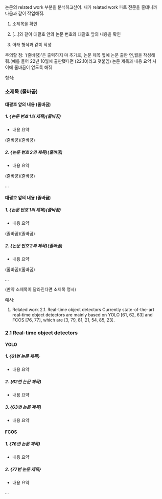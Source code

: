 논문의 related work 부분을 분석하고싶어. 내가 related work 파트 전문을 줄테니까 다음과 같이 작업해줘.

1. 소제목을 확인

2. [...]와 같이 대괄호 안의 논문 번호와 대괄호 앞의 내용을 확인

3. 아래 형식과 같이 작성

주의할 점:
'(줄바꿈)'은 출력하지 마
추가로, 논문 제목 옆에 논문 출판 연,월을 작성해줘.(예를 들어 22년 10월에 출판됐다면 (22.10)라고 덧붙임)
논문 제목과 내용 요약 사이에 줄바꿈이 없도록 해줘


형식:
### 소제목 (줄바꿈)

#### 대괄호 앞의 내용 (줄바꿈)

##### 1. {논문 번호 1의 제목}(줄바꿈)
- 내용 요약

(줄바꿈)(줄바꿈)

##### 2. {논문 번호 2의 제목}(줄바꿈)
- 내용 요약

(줄바꿈)(줄바꿈)

...

#### 대괄호 앞의 내용 (줄바꿈)

##### 1. {논문 번호 1의 제목}(줄바꿈)
- 내용 요약

(줄바꿈)(줄바꿈)

##### 2. {논문 번호 2의 제목}(줄바꿈)
- 내용 요약

(줄바꿈)(줄바꿈)

...

(만약 소제목이 달라진다면 소제목 명시)

예시:

1. Related work 2.1. Real-time object detectors Currently state-of-the-art real-time object detectors are mainly based on YOLO [61, 62, 63] and FCOS [76, 77], which are [3, 79, 81, 21, 54, 85, 23].

### 2.1 Real-time object detectors

#### YOLO

##### 1. {61번 논문 제목}
- 내용 요약

##### 2. {62번 논문 제목}
- 내용 요약

##### 3. {63번 논문 제목}
- 내용 요약

#### FCOS

##### 1. {76번 논문 제목}
- 내용 요약

##### 2. {77번 논문 제목}
- 내용 요약

...
